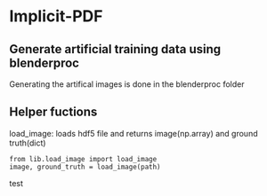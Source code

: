 # Implicit-PDF
## Generate artificial training data using blenderproc
Generating the artifical images is done in the blenderproc folder

## Helper fuctions
load_image: loads hdf5 file and returns image(np.array) and ground truth(dict)
```
from lib.load_image import load_image
image, ground_truth = load_image(path)
```
test
